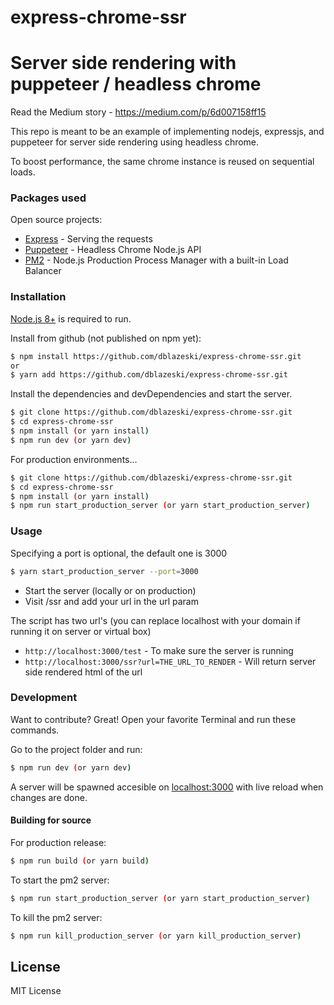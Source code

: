 # express-chrome-ssr
# Server side rendering with puppeteer / headless chrome

Read the Medium story - https://medium.com/p/6d007158ff15

This repo is meant to be an example of implementing nodejs, expressjs, and puppeteer for server side rendering using headless chrome.

To boost performance, the same chrome instance is reused on sequential loads.

### Packages used

Open source projects:

* [Express] - Serving the requests
* [Puppeteer] - Headless Chrome Node.js API
* [PM2] - Node.js Production Process Manager with a built-in Load Balancer

### Installation

[Node.js 8+](https://nodejs.org/) is required to run.

Install from github (not published on npm yet):
```sh
$ npm install https://github.com/dblazeski/express-chrome-ssr.git
or
$ yarn add https://github.com/dblazeski/express-chrome-ssr.git
```

Install the dependencies and devDependencies and start the server.

```sh
$ git clone https://github.com/dblazeski/express-chrome-ssr.git
$ cd express-chrome-ssr
$ npm install (or yarn install)
$ npm run dev (or yarn dev)
```

For production environments...

```sh
$ git clone https://github.com/dblazeski/express-chrome-ssr.git
$ cd express-chrome-ssr
$ npm install (or yarn install)
$ npm run start_production_server (or yarn start_production_server)
```

### Usage

Specifying a port is optional, the default one is 3000
```sh
$ yarn start_production_server --port=3000
```
* Start the server (locally or on production)
* Visit /ssr and add your url in the url param

The script has two url's (you can replace localhost with your domain if running it on server or virtual box)

* `http://localhost:3000/test` - To make sure the server is running
* `http://localhost:3000/ssr?url=THE_URL_TO_RENDER` - Will return server side rendered html of the url

### Development

Want to contribute? Great!
Open your favorite Terminal and run these commands.

Go to the project folder and run:

```sh
$ npm run dev (or yarn dev)
```

A server will be spawned accesible on [localhost:3000](http://localhost:3000) with live reload when changes are done.

#### Building for source
For production release:
```sh
$ npm run build (or yarn build)
```
To start the pm2 server:
```sh
$ npm run start_production_server (or yarn start_production_server)
```

To kill the pm2 server:
```sh
$ npm run kill_production_server (or yarn kill_production_server)
```

License
----

MIT License


[//]: # (These are reference links used in the body of this note and get stripped out when the markdown processor does its job. There is no need to format nicely because it shouldn't be seen. Thanks SO - http://stackoverflow.com/questions/4823468/store-comments-in-markdown-syntax)

   [express]: <http://expressjs.com>
   [puppeteer]: <https://pptr.dev>
   [pm2]: <https://github.com/Unitech/pm2>

